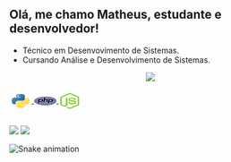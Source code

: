 ## Olá, me chamo Matheus, estudante e desenvolvedor!
- Técnico em Desenvovimento de Sistemas.
- Cursando Análise e Desenvolvimento de Sistemas.

<div align="center">
  <a href="https://github.com/matheusjardim-dev">
  <img height="180em" src="https://github-readme-stats.vercel.app/api?username=matheusjardim-dev&PAT_1=matheusjardim-dev&show_icons=true&theme=dracula&include_all_commits=true&count_private=true"/>
  </div>

<div style="display: inline_block"><br>
  <img align="center" alt="Math-Python" height="30" width="40" src="https://raw.githubusercontent.com/devicons/devicon/master/icons/python/python-original.svg">
  <img align="center" alt="Math-PHP" height="30" width="40" src="https://raw.githubusercontent.com/devicons/devicon/master/icons/php/php-original.svg">
  <img align="center" alt="Math-Nodejs" height="30" width="40" src="https://raw.githubusercontent.com/devicons/devicon/master/icons/nodejs/nodejs-original.svg">


</div>
  
  ##
 
<div> 
  <a href="https://instagram.com/math_jd" target="_blank"><img src="https://img.shields.io/badge/-Instagram-%23E4405F?style=for-the-badge&logo=instagram&logoColor=white" target="_blank"></a>
  <a href="https://www.linkedin.com/in/matheusjardim57" target="_blank"><img src="https://img.shields.io/badge/-LinkedIn-%230077B5?style=for-the-badge&logo=linkedin&logoColor=white" target="_blank"></a> 

  ![Snake animation](https://github.com/matheusjardim-dev/matheusjardim-dev/blob/output/github-contribution-grid-snake.svg)
 
</div>
